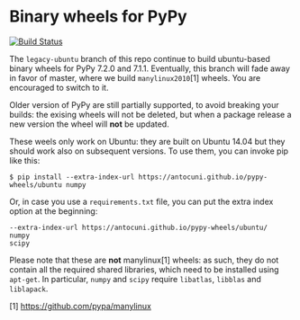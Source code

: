 # Binary wheels for PyPy

[![Build Status](https://travis-ci.org/antocuni/pypy-wheels.svg?branch=legacy-ubuntu)](https://travis-ci.org/antocuni/pypy-wheels)

The `legacy-ubuntu` branch of this repo continue to build ubuntu-based binary
wheels for PyPy 7.2.0 and 7.1.1. Eventually, this branch will fade away in
favor of master, where we build `manylinux2010`[1] wheels. You are encouraged to
switch to it.

Older version of PyPy are still partially supported, to avoid breaking your
builds: the exising wheels will not be deleted, but when a package release a
new version the wheel will **not** be updated.

These weels only work on Ubuntu: they are built on Ubuntu 14.04 but they
should work also on subsequent versions. To use them, you can invoke pip like
this:

```
$ pip install --extra-index-url https://antocuni.github.io/pypy-wheels/ubuntu numpy
```

Or, in case you use a `requirements.txt` file, you can put the extra index
option at the beginning:

```
--extra-index-url https://antocuni.github.io/pypy-wheels/ubuntu/
numpy
scipy
```

Please note that these are **not** manylinux[1] wheels: as such, they do not
contain all the required shared libraries, which need to be installed using
`apt-get`. In particular, `numpy` and `scipy` require `libatlas`, `libblas`
and `liblapack`.

[1] https://github.com/pypa/manylinux
